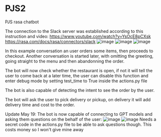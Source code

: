 # PJS2
PJS rasa chatbot

The connection to the Slack server was established according to this instruction and video:
https://www.youtube.com/watch?v=YsOcE8pCXsk
https://rasa.com/docs/rasa/connectors/slack
![image](https://user-images.githubusercontent.com/64753746/209166583-6b6b775c-245b-4397-9ee4-5497a82ce42c.png)
![image](https://user-images.githubusercontent.com/64753746/209166654-15811ba4-ac97-4093-a08e-b3a7dc3773ea.png)
![image](https://user-images.githubusercontent.com/64753746/209166704-d2bcdf38-7f24-4835-a4aa-78e4b237159d.png)


In this example conversation an user orders some items, then proceeds to checkout.
Another conversation is started later, with omitting the greeting, going straight to the menu and then abandonning the order.

The bot will now check whether the restaurant is open, if not it will tell the user to come back at a later time, the user can disable this 
function and enter debug mode by setting test_time to True inside the actions.py file

The bot is also capable of detecting the intent to see the order by the user.

The bot will ask the user to pick delivery or pickup, on delivery it will add delivery time and cost to the order.

Update May 19: The bot is now capable of connecting to GPT models and asking them questions on the behalf of the user:
![image](https://github.com/JakubLegutko/PJS2/assets/64753746/281369f4-64c3-4375-9e53-2d2ffc51e284)
![image](https://github.com/JakubLegutko/PJS2/assets/64753746/aad1bc89-602d-4ac0-987b-9b5f6355062a)
Needs a secret code in the actions.py file to be able to ask questions though. This costs money so I won't give mine away
